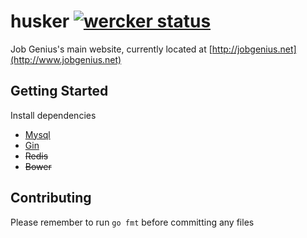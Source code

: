 # husker [![wercker status](https://app.wercker.com/status/5bfb0e96879953abfa70a86ddef025d4/s/master "wercker status")](https://app.wercker.com/project/bykey/5bfb0e96879953abfa70a86ddef025d4)

Job Genius's main website, currently located at [http://jobgenius.net](http://www.jobgenius.net)

## Getting Started
Install dependencies
  - [Mysql](http://www.mysql.com/)
  - [Gin](http://github.com/codegangsta/gin)
  - ~~Redis~~
  - ~~Bower~~

## Contributing
Please remember to run `go fmt` before committing any files
